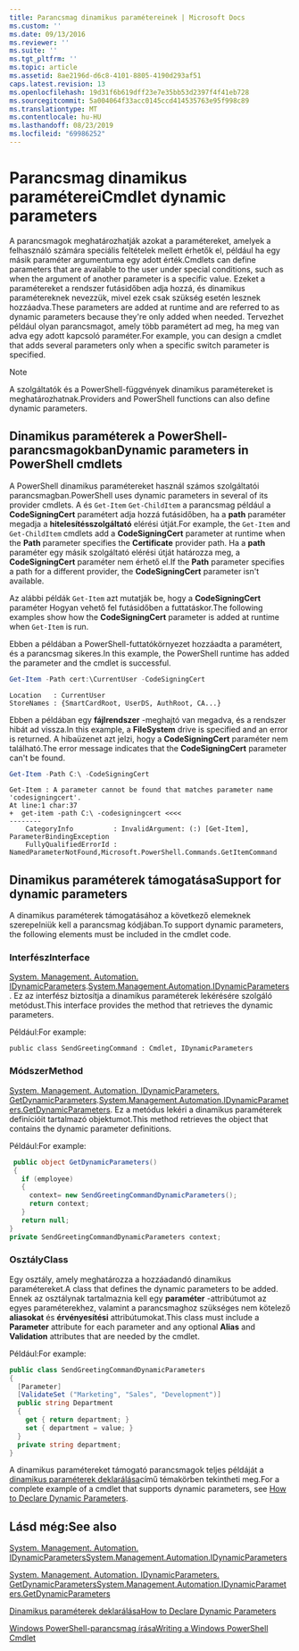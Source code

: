 ```yaml
---
title: Parancsmag dinamikus paramétereinek | Microsoft Docs
ms.custom: ''
ms.date: 09/13/2016
ms.reviewer: ''
ms.suite: ''
ms.tgt_pltfrm: ''
ms.topic: article
ms.assetid: 8ae2196d-d6c8-4101-8805-4190d293af51
caps.latest.revision: 13
ms.openlocfilehash: 19d31f6b619dff23e7e35bb53d2397f4f41eb728
ms.sourcegitcommit: 5a004064f33acc0145ccd414535763e95f998c89
ms.translationtype: MT
ms.contentlocale: hu-HU
ms.lasthandoff: 08/23/2019
ms.locfileid: "69986252"
---
```

# <a name="cmdlet-dynamic-parameters"></a><span data-ttu-id="835a6-102">Parancsmag dinamikus paraméterei</span><span class="sxs-lookup"><span data-stu-id="835a6-102">Cmdlet dynamic parameters</span></span>

<span data-ttu-id="835a6-103">A parancsmagok meghatározhatják azokat a paramétereket, amelyek a felhasználó számára speciális feltételek mellett érhetők el, például ha egy másik paraméter argumentuma egy adott érték.</span><span class="sxs-lookup"><span data-stu-id="835a6-103">Cmdlets can define parameters that are available to the user under special conditions, such as when the argument of another parameter is a specific value.</span></span> <span data-ttu-id="835a6-104">Ezeket a paramétereket a rendszer futásidőben adja hozzá, és dinamikus paramétereknek nevezzük, mivel ezek csak szükség esetén lesznek hozzáadva.</span><span class="sxs-lookup"><span data-stu-id="835a6-104">These parameters are added at runtime and are referred to as dynamic parameters because they're only added when needed.</span></span> <span data-ttu-id="835a6-105">Tervezhet például olyan parancsmagot, amely több paramétert ad meg, ha meg van adva egy adott kapcsoló paraméter.</span><span class="sxs-lookup"><span data-stu-id="835a6-105">For example, you can design a cmdlet that adds several parameters only when a specific switch parameter is specified.</span></span>

> [!NOTE]
> <span data-ttu-id="835a6-106">A szolgáltatók és a PowerShell-függvények dinamikus paramétereket is meghatározhatnak.</span><span class="sxs-lookup"><span data-stu-id="835a6-106">Providers and PowerShell functions can also define dynamic parameters.</span></span>

## <a name="dynamic-parameters-in-powershell-cmdlets"></a><span data-ttu-id="835a6-107">Dinamikus paraméterek a PowerShell-parancsmagokban</span><span class="sxs-lookup"><span data-stu-id="835a6-107">Dynamic parameters in PowerShell cmdlets</span></span>

<span data-ttu-id="835a6-108">A PowerShell dinamikus paramétereket használ számos szolgáltatói parancsmagban.</span><span class="sxs-lookup"><span data-stu-id="835a6-108">PowerShell uses dynamic parameters in several of its provider cmdlets.</span></span> <span data-ttu-id="835a6-109">A és `Get-Item` `Get-ChildItem` a parancsmag például a **CodeSigningCert** paramétert adja hozzá futásidőben, ha a **path** paraméter megadja a **hitelesítésszolgáltató** elérési útját.</span><span class="sxs-lookup"><span data-stu-id="835a6-109">For example, the `Get-Item` and `Get-ChildItem` cmdlets add a **CodeSigningCert** parameter at runtime when the **Path** parameter specifies the **Certificate** provider path.</span></span> <span data-ttu-id="835a6-110">Ha a **path** paraméter egy másik szolgáltató elérési útját határozza meg, a **CodeSigningCert** paraméter nem érhető el.</span><span class="sxs-lookup"><span data-stu-id="835a6-110">If the **Path** parameter specifies a path for a different provider, the **CodeSigningCert** parameter isn't available.</span></span>

<span data-ttu-id="835a6-111">Az alábbi példák `Get-Item` azt mutatják be, hogy a **CodeSigningCert** paraméter Hogyan vehető fel futásidőben a futtatáskor.</span><span class="sxs-lookup"><span data-stu-id="835a6-111">The following examples show how the **CodeSigningCert** parameter is added at runtime when `Get-Item` is run.</span></span>

<span data-ttu-id="835a6-112">Ebben a példában a PowerShell-futtatókörnyezet hozzáadta a paramétert, és a parancsmag sikeres.</span><span class="sxs-lookup"><span data-stu-id="835a6-112">In this example, the PowerShell runtime has added the parameter and the cmdlet is successful.</span></span>

```powershell
Get-Item -Path cert:\CurrentUser -CodeSigningCert
```

```Output
Location   : CurrentUser
StoreNames : {SmartCardRoot, UserDS, AuthRoot, CA...}
```

<span data-ttu-id="835a6-113">Ebben a példában egy **fájlrendszer** -meghajtó van megadva, és a rendszer hibát ad vissza.</span><span class="sxs-lookup"><span data-stu-id="835a6-113">In this example, a **FileSystem** drive is specified and an error is returned.</span></span> <span data-ttu-id="835a6-114">A hibaüzenet azt jelzi, hogy a **CodeSigningCert** paraméter nem található.</span><span class="sxs-lookup"><span data-stu-id="835a6-114">The error message indicates that the **CodeSigningCert** parameter can't be found.</span></span>

```powershell
Get-Item -Path C:\ -CodeSigningCert
```

```Output
Get-Item : A parameter cannot be found that matches parameter name 'codesigningcert'.
At line:1 char:37
+  get-item -path C:\ -codesigningcert <<<<
--------
    CategoryInfo          : InvalidArgument: (:) [Get-Item], ParameterBindingException
    FullyQualifiedErrorId : NamedParameterNotFound,Microsoft.PowerShell.Commands.GetItemCommand
```

## <a name="support-for-dynamic-parameters"></a><span data-ttu-id="835a6-115">Dinamikus paraméterek támogatása</span><span class="sxs-lookup"><span data-stu-id="835a6-115">Support for dynamic parameters</span></span>

<span data-ttu-id="835a6-116">A dinamikus paraméterek támogatásához a következő elemeknek szerepelniük kell a parancsmag kódjában.</span><span class="sxs-lookup"><span data-stu-id="835a6-116">To support dynamic parameters, the following elements must be included in the cmdlet code.</span></span>

### <a name="interface"></a><span data-ttu-id="835a6-117">Interfész</span><span class="sxs-lookup"><span data-stu-id="835a6-117">Interface</span></span>

<span data-ttu-id="835a6-118">[System. Management. Automation. IDynamicParameters](/dotnet/api/System.Management.Automation.IDynamicParameters).</span><span class="sxs-lookup"><span data-stu-id="835a6-118">[System.Management.Automation.IDynamicParameters](/dotnet/api/System.Management.Automation.IDynamicParameters).</span></span>
<span data-ttu-id="835a6-119">Ez az interfész biztosítja a dinamikus paraméterek lekérésére szolgáló metódust.</span><span class="sxs-lookup"><span data-stu-id="835a6-119">This interface provides the method that retrieves the dynamic parameters.</span></span>

<span data-ttu-id="835a6-120">Például:</span><span class="sxs-lookup"><span data-stu-id="835a6-120">For example:</span></span>

`public class SendGreetingCommand : Cmdlet, IDynamicParameters`

### <a name="method"></a><span data-ttu-id="835a6-121">Módszer</span><span class="sxs-lookup"><span data-stu-id="835a6-121">Method</span></span>

<span data-ttu-id="835a6-122">[System. Management. Automation. IDynamicParameters. GetDynamicParameters](/dotnet/api/System.Management.Automation.IDynamicParameters.GetDynamicParameters).</span><span class="sxs-lookup"><span data-stu-id="835a6-122">[System.Management.Automation.IDynamicParameters.GetDynamicParameters](/dotnet/api/System.Management.Automation.IDynamicParameters.GetDynamicParameters).</span></span>
<span data-ttu-id="835a6-123">Ez a metódus lekéri a dinamikus paraméterek definícióit tartalmazó objektumot.</span><span class="sxs-lookup"><span data-stu-id="835a6-123">This method retrieves the object that contains the dynamic parameter definitions.</span></span>

<span data-ttu-id="835a6-124">Például:</span><span class="sxs-lookup"><span data-stu-id="835a6-124">For example:</span></span>

```csharp
 public object GetDynamicParameters()
 {
   if (employee)
   {
     context= new SendGreetingCommandDynamicParameters();
     return context;
   }
   return null;
}
private SendGreetingCommandDynamicParameters context;
```

### <a name="class"></a><span data-ttu-id="835a6-125">Osztály</span><span class="sxs-lookup"><span data-stu-id="835a6-125">Class</span></span>

<span data-ttu-id="835a6-126">Egy osztály, amely meghatározza a hozzáadandó dinamikus paramétereket.</span><span class="sxs-lookup"><span data-stu-id="835a6-126">A class that defines the dynamic parameters to be added.</span></span> <span data-ttu-id="835a6-127">Ennek az osztálynak tartalmaznia kell egy **paraméter** -attribútumot az egyes paraméterekhez, valamint a parancsmaghoz szükséges nem kötelező **aliasokat** és **érvényesítési** attribútumokat.</span><span class="sxs-lookup"><span data-stu-id="835a6-127">This class must include a **Parameter** attribute for each parameter and any optional **Alias** and **Validation** attributes that are needed by the cmdlet.</span></span>

<span data-ttu-id="835a6-128">Például:</span><span class="sxs-lookup"><span data-stu-id="835a6-128">For example:</span></span>

```csharp
public class SendGreetingCommandDynamicParameters
{
  [Parameter]
  [ValidateSet ("Marketing", "Sales", "Development")]
  public string Department
  {
    get { return department; }
    set { department = value; }
  }
  private string department;
}
```

<span data-ttu-id="835a6-129">A dinamikus paramétereket támogató parancsmagok teljes példáját a [dinamikus paraméterek deklarálása](./how-to-declare-dynamic-parameters.md)című témakörben tekintheti meg.</span><span class="sxs-lookup"><span data-stu-id="835a6-129">For a complete example of a cmdlet that supports dynamic parameters, see [How to Declare Dynamic Parameters](./how-to-declare-dynamic-parameters.md).</span></span>

## <a name="see-also"></a><span data-ttu-id="835a6-130">Lásd még:</span><span class="sxs-lookup"><span data-stu-id="835a6-130">See also</span></span>

[<span data-ttu-id="835a6-131">System. Management. Automation. IDynamicParameters</span><span class="sxs-lookup"><span data-stu-id="835a6-131">System.Management.Automation.IDynamicParameters</span></span>](/dotnet/api/System.Management.Automation.IDynamicParameters)

[<span data-ttu-id="835a6-132">System. Management. Automation. IDynamicParameters. GetDynamicParameters</span><span class="sxs-lookup"><span data-stu-id="835a6-132">System.Management.Automation.IDynamicParameters.GetDynamicParameters</span></span>](/dotnet/api/System.Management.Automation.IDynamicParameters.GetDynamicParameters)

[<span data-ttu-id="835a6-133">Dinamikus paraméterek deklarálása</span><span class="sxs-lookup"><span data-stu-id="835a6-133">How to Declare Dynamic Parameters</span></span>](./how-to-declare-dynamic-parameters.md)

[<span data-ttu-id="835a6-134">Windows PowerShell-parancsmag írása</span><span class="sxs-lookup"><span data-stu-id="835a6-134">Writing a Windows PowerShell Cmdlet</span></span>](./writing-a-windows-powershell-cmdlet.md)
